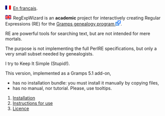 ![fr](img/fr.png) [En français](LISEZMOI.md).

![en](img/en.png) RegExpWizard is an **academic** project for interactively creating Regular Expressions (RE) for the [Gramps genealogy program ](https://gramps-project.org/)![](img/external.png).

RE are powerful tools for searching text, but are not intended for mere mortals.

The purpose is not implementing the full PerlRE specifications, but only a very small subset needed by genealogists.

I try to Keep It Simple (Stupid!).

This version, implemented as a Gramps 5.1 add-on,

- has no installation bundle: you must install it manually by copying files,
- has no manual, nor tutorial. Please, use tooltips.


1. [Installation](doc/en/INSTALL.md)
2. [Instructions for use](doc/en/USAGE.md)
3. [Licence](doc/en/LICENSE)
